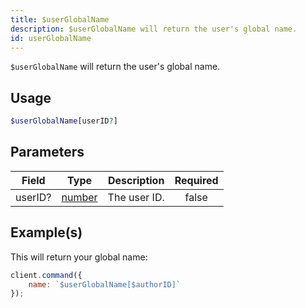 ```yaml
---
title: $userGlobalName
description: $userGlobalName will return the user's global name.
id: userGlobalName
---
```


`$userGlobalName` will return the user's global name.

## Usage

```php
$userGlobalName[userID?]
```

## Parameters

| Field   | Type                                                                                              | Description  | Required |
| ------- | ------------------------------------------------------------------------------------------------- | ------------ | :------: |
| userID? | [number](https://developer.mozilla.org/en-US/docs/Web/JavaScript/Reference/Global_Objects/Number) | The user ID. |  false   |

## Example(s)

This will return your global name:

```js
client.command({
    name: `$userGlobalName[$authorID]`
});
```
